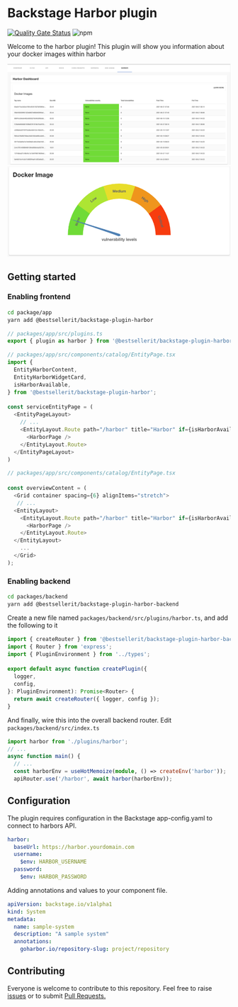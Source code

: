 # Backstage Harbor plugin 
[![Quality Gate Status](https://sonarcloud.io/api/project_badges/measure?project=BESTSELLER_backstage-plugin-harbor&metric=alert_status)](https://sonarcloud.io/dashboard?id=BESTSELLER_backstage-plugin-harbor)
![npm](https://img.shields.io/npm/dt/@bestsellerit/backstage-plugin-harbor)

Welcome to the harbor plugin!
This plugin will show you information about your docker images within harbor

![Dashboard](docs/img/dashboard.png)
![Docker Image](docs/img/widget.png)

## Getting started

### Enabling frontend 
```bash
cd package/app
yarn add @bestsellerit/backstage-plugin-harbor
```
```ts
// packages/app/src/plugins.ts
export { plugin as harbor } from '@bestsellerit/backstage-plugin-harbor';
```
```ts
// packages/app/src/components/catalog/EntityPage.tsx
import {
  EntityHarborContent,
  EntityHarborWidgetCard,
  isHarborAvailable,
} from '@bestsellerit/backstage-plugin-harbor';

const serviceEntityPage = (
  <EntityPageLayout>
    // ...
    <EntityLayout.Route path="/harbor" title="Harbor" if={isHarborAvailable}>
      <HarborPage />
    </EntityLayout.Route>
  </EntityPageLayout>
)
```


```ts
// packages/app/src/components/catalog/EntityPage.tsx

const overviewContent = (
  <Grid container spacing={6} alignItems="stretch">
   // ...
  <EntityLayout>
    <EntityLayout.Route path="/harbor" title="Harbor" if={isHarborAvailable}>
      <HarborPage />
    </EntityLayout.Route>
  </EntityLayout>
    ...
  </Grid>
);
```

### Enabling backend

```bash
cd packages/backend
yarn add @bestsellerit/backstage-plugin-harbor-backend
```

Create a new file named `packages/backend/src/plugins/harbor.ts`, and add the following to it

```ts
import { createRouter } from '@bestsellerit/backstage-plugin-harbor-backend';
import { Router } from 'express';
import { PluginEnvironment } from '../types';

export default async function createPlugin({
  logger,
  config,
}: PluginEnvironment): Promise<Router> {
  return await createRouter({ logger, config });
}
```

And finally, wire this into the overall backend router. Edit `packages/backend/src/index.ts`

```ts
import harbor from './plugins/harbor';
// ...
async function main() {
  // ...
  const harborEnv = useHotMemoize(module, () => createEnv('harbor'));
  apiRouter.use('/harbor', await harbor(harborEnv));

```


## Configuration
The plugin requires configuration in the Backstage app-config.yaml to connect to harbors API.

```yaml
harbor:
  baseUrl: https://harbor.yourdomain.com
  username: 
    $env: HARBOR_USERNAME
  password:
    $env: HARBOR_PASSWORD

```

Adding annotations and values to your component file.
```yaml
apiVersion: backstage.io/v1alpha1
kind: System
metadata:
  name: sample-system
  description: "A sample system"
  annotations:
    goharbor.io/repository-slug: project/repository
```

## Contributing
Everyone is welcome to contribute to this repository. Feel free to raise [issues](https://github.com/BESTSELLER/backstage-plugin-harbor/issues) or to submit [Pull Requests.](https://github.com/BESTSELLER/backstage-plugin-harbor/pulls)
